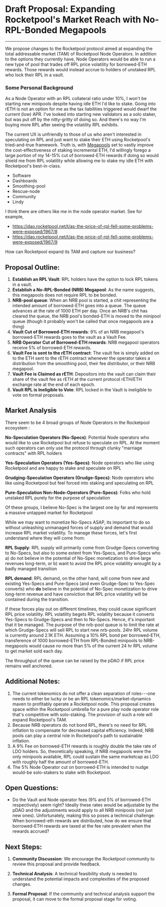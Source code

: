 # Draft Proposal: Expanding Rocketpool's Market Reach with No-RPL-Bonded Megapools

---

We propose changes to the Rocketpool protocol aimed at expanding the total addressable market (TAM) of Rocketpool Node Operators. In addition to the options they currently have, Node Operators would be able to run a new type of pool that trades off RPL price volatility for borrowed-ETH rewards. Those rewards would instead accrue to holders of unstaked RPL who lock their RPL in a vault.


### Some Personal Background
As a Node Operator with an RPL collateral ratio under 10%, I won't be starting new minipools despite having idle ETH I'd like to stake. Going into rETH is not an option for me as the tax liabilities triggered would dwarf the current (low) APR. I've looked into starting new validators as a solo staker, but was put off by the nitty-gritty of doing so. And there's no way I'm buying more RPL after seeing the volatility RPL exhibits.

The current UX is unfriendly to those of us who aren't interested in speculating on RPL and just want to stake their ETH using Rocketpool's tried-and-true framework. Truth is, with [Megapools](https://gist.github.com/kanewallmann/60575b2ac0008a53f517e1932a66d8ea) set to vastly improve the cost-effectiveness of staking incremental ETH, I'd willingly forego a large portion of my 14-15% cut of borrowed-ETH rewards if doing so would shield me from RPL volatility while allowing me to stake my idle ETH with Rocketpool's best-in-class.

- Software
- Dashboards
- Smoothing-pool
- Rescue-node
- Community
- Lindy

I think there are others like me in the node operator market. See for example,

- https://dao.rocketpool.net/t/as-the-price-of-rpl-fell-some-problems-were-exposed/1967/8
- https://dao.rocketpool.net/t/as-the-price-of-rpl-fell-some-problems-were-exposed/1967/9


How can Rocketpool expand its TAM and capture our business?



## Proposal Outline:
1. **Establish an RPL Vault**: RPL holders have the option to lock RPL tokens in a vault.
1. **Establish a No-RPL-Bonded (NRB) Megapool**: As the name suggests, this megapools does not require RPL to be bonded.
4. **NRB-pool queue**: When an NRB pool is started, a chit representing the intended amount of borrowed-ETH goes into a queue. The queue advances at the rate of 1000 ETH per day. Once an NRB's chit has cleared the queue, the NRB pool's bonded-ETH is moved to the minipool queue (though it probably won't be called that once megapools are a thing)  
4. **Vault Cut of Borrowed-ETH rewards**: 9% of an NRB megapool's borrowed-ETH rewards goes to the vault as a Vault Fee.
4. **NRB Operator Cut of Borrowed-ETH rewards**: NRB megapool operators receive 5% of borrowed-ETH rewards.
10. **Vault Fee is sent to the rETH contract**: The vault fee is simply added on to the ETH sent to the rETH contract whenever the operator takes a distribution from the smoothing pool, their fee distributor, or their NRB megapool.
12. **Vault Fee is Claimed as rETH**: Depositors into the vault can claim their share of the vault fee as rETH at the current protocol rETH/ETH exchange rate at the end of each epoch.
5. **Vault RPL is Ineligible to Vote**: RPL locked in the Vault is ineligible to vote on formal proposals.

## Market Analysis 
There seem to be 4 broad groups of Node Operators in the Rocketpool ecosystem :

**No-Speculation Operators (No-Specs)**: Potential Node operators who would like to use Rocketpool but refuse to speculate on RPL. At the moment such operators can only use the protocol through clunky "marriage contracts" with RPL holders   

**Yes-Speculation Operators (Yes-Specs)**: Node operators who like using Rocketpool and are happy to stake and speculate on RPL

**Grudging-Speculation Operators (Grudge-Specs)**: Node operators who like using Rocketpool but feel forced into staking and speculating on RPL

**Pure-Speculation Non-Node-Operators (Pure-Specs)**: Folks who hold unstaked RPL purely for the purpose of speculation

Of these groups, I believe No-Spec is the largest one by far and represents a massive untapped market for Rocketpool

While we may want to monetize No-Specs ASAP, its important to do so without unleashing unmanaged forces of supply and demand that would increase RPL market volatility. To manage these forces, let's first understand where they will come from: 

**RPL Supply**: RPL supply will primarily come from Grudge-Specs converting to No-Specs, but also to some extent from Yes-Specs, and Pure-Specs who a) do not believe in the potential of No-Spec monetization to drive large revenues long-term, or b) want  to avoid the RPL price volatility wrought by a badly managed transition  

**RPL demand**: RPL demand, on the other hand, will come from new and existing Yes-Specs and Pure-Specs (and even Grudge-Spec to Yes-Spec converts) who **do** believe in the potential of No-Spec monetization to drive long-term revenue and have conviction that RPL price volatility will be contained during the transition. 

If these forces play out on different timelines, they could cause significant RPL price volatility. RPL volatility begets RPL volatilty because it converts Yes-Specs to Grudge-Specs and then to No-Specs. Hence, it's important that it be managed. The purpose of the nrb-pool queue is to limit the rate at which Grudge-Specs will sell RPL to start new nrb-pools. 24hr RPL volume is currently around 2.1K ETH. Assuming a 10% RPL bond per borrowed-ETH, transference of 1000 borrowed-ETH from RPL-Bonded minipools to NRB-megapools would cause no more than 5% of the current 24 hr RPL volume to get market sold each day. 

The throughput of the queue can be raised  by the pDAO if RPL price remains well anchored. 

## Additional Notes:

1. The current tokenomics do not offer a clean separation of roles---one needs to either be lucky or be an RPL tokenomics/market-dynamics maven to profitably operate a Rocketpool node. This proposal creates space within the Rocketpool umbrella for a pure play node operator role that's competitive with solo-staking. The provision of such a role will expand Rocketpool's TAM.
2. Because NRB operators do not bond RPL, there's no need for RPL inflation to compensate for decreased capital efficiency. Indeed, NRB pools can play a central role in Rocketpool's path to sustainable inflation.
3. A 9% Fee on borrowed-ETH rewards is roughly double the take rate of LDO holders. So, theoretically speaking, if NRB megapools were the only minipools available, RPL could sustain the same marketcap as LDO with roughly half the amount of borrowed-ETH.
4. The 5% Node Operator cut on borrowed-ETH is intended to nudge would-be solo-stakers to stake with Rocketpool.

## Open Questions:
- Do the Vault and Node operator fees (9% and 5% of borrowed-ETH respectively) seem right? Ideally these rates would be adjustable by the pDAO and the adjustments would apply to all NRB minipools (not just new ones). Unfortunately, making this so poses a technical challenge: When borrowed-eth rewards are distributed, how do we ensure that borrowed-ETH rewards are taxed at the fee rate prevalent when the rewards accrued?

## Next Steps:

1. **Community Discussion**: We encourage the Rocketpool community to review this proposal and provide feedback.

2. **Technical Analysis**: A technical feasibility study is needed to understand the potential impacts and complexities of the proposed changes.

3. **Formal Proposal**: If the community and technical analysis support the proposal, it can move to the formal proposal stage for voting.
